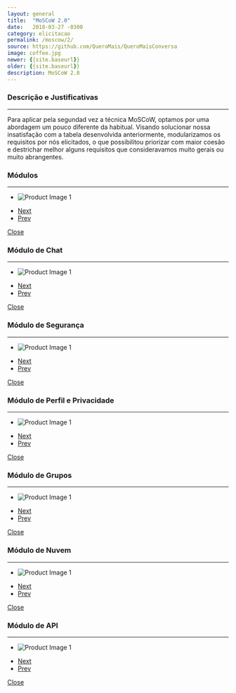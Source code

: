 ```yaml
---
layout: general
title:  "MoSCoW 2.0"
date:   2018-03-27 -0300
category: elicitacao
permalink: /moscow/2/
source: https://github.com/QueroMais/QueroMaisConversa
image: coffee.jpg
newer: {{site.baseurl}}
older: {{site.baseurl}}
description: MoSCoW 2.0
---
```


### Descrição e Justificativas
-----
Para aplicar pela segundad vez a técnica MoSCoW, optamos por uma abordagem um pouco diferente da habitual. Visando solucionar nossa insatisfação com a tabela desenvolvida anteriormente, modularizamos os requisitos por nós elicitados, o que possibilitou priorizar com maior coesão e destrichar melhor alguns requisitos que consideravamos muito gerais ou muito abrangentes. 

### Módulos
-----
<section class="cd-single-item">
    <div class="cd-slider-wrapper">
        <ul class="cd-slider">
            <li class="selected"><img src="{{site.baseurl}}/assets/images/moscow/modulos.png" alt="Product Image 1"></li>
        </ul> <!-- cd-slider -->
        <ul class="cd-slider-navigation">
            <li><a href="#0" class="cd-prev inactive">Next</a></li>
            <li><a href="#0" class="cd-next">Prev</a></li>
        </ul> <!-- cd-slider-navigation -->
        <a href="#0" class="cd-close">Close</a>
    </div> <!-- cd-slider-wrapper -->
</section> <!-- cd-single-item -->

### Módulo de Chat
-----
<section class="cd-single-item">
    <div class="cd-slider-wrapper">
        <ul class="cd-slider">
            <li class="selected"><img src="{{site.baseurl}}/assets/images/moscow/chat.png" alt="Product Image 1"></li>
        </ul> <!-- cd-slider -->
        <ul class="cd-slider-navigation">
            <li><a href="#0" class="cd-prev inactive">Next</a></li>
            <li><a href="#0" class="cd-next">Prev</a></li>
        </ul> <!-- cd-slider-navigation -->
        <a href="#0" class="cd-close">Close</a>
    </div> <!-- cd-slider-wrapper -->
</section> <!-- cd-single-item -->

### Módulo de Segurança
-----
<section class="cd-single-item">
    <div class="cd-slider-wrapper">
        <ul class="cd-slider">
            <li class="selected"><img src="{{site.baseurl}}/assets/images/moscow/seguranca.png" alt="Product Image 1"></li>
        </ul> <!-- cd-slider -->
        <ul class="cd-slider-navigation">
            <li><a href="#0" class="cd-prev inactive">Next</a></li>
            <li><a href="#0" class="cd-next">Prev</a></li>
        </ul> <!-- cd-slider-navigation -->
        <a href="#0" class="cd-close">Close</a>
    </div> <!-- cd-slider-wrapper -->
</section> <!-- cd-single-item -->

### Módulo de Perfil e Privacidade
-----
<section class="cd-single-item">
    <div class="cd-slider-wrapper">
        <ul class="cd-slider">
            <li class="selected"><img src="{{site.baseurl}}/assets/images/moscow/perfil.png" alt="Product Image 1"></li>
        </ul> <!-- cd-slider -->
        <ul class="cd-slider-navigation">
            <li><a href="#0" class="cd-prev inactive">Next</a></li>
            <li><a href="#0" class="cd-next">Prev</a></li>
        </ul> <!-- cd-slider-navigation -->
        <a href="#0" class="cd-close">Close</a>
    </div> <!-- cd-slider-wrapper -->
</section> <!-- cd-single-item -->

### Módulo de Grupos
-----
<section class="cd-single-item">
    <div class="cd-slider-wrapper">
        <ul class="cd-slider">
            <li class="selected"><img src="{{site.baseurl}}/assets/images/moscow/grupos.png" alt="Product Image 1"></li>
        </ul> <!-- cd-slider -->
        <ul class="cd-slider-navigation">
            <li><a href="#0" class="cd-prev inactive">Next</a></li>
            <li><a href="#0" class="cd-next">Prev</a></li>
        </ul> <!-- cd-slider-navigation -->
        <a href="#0" class="cd-close">Close</a>
    </div> <!-- cd-slider-wrapper -->
</section> <!-- cd-single-item -->

### Módulo de Nuvem
-----
<section class="cd-single-item">
    <div class="cd-slider-wrapper">
        <ul class="cd-slider">
            <li class="selected"><img src="{{site.baseurl}}/assets/images/moscow/nuvem.png" alt="Product Image 1"></li>
        </ul> <!-- cd-slider -->
        <ul class="cd-slider-navigation">
            <li><a href="#0" class="cd-prev inactive">Next</a></li>
            <li><a href="#0" class="cd-next">Prev</a></li>
        </ul> <!-- cd-slider-navigation -->
        <a href="#0" class="cd-close">Close</a>
    </div> <!-- cd-slider-wrapper -->
</section> <!-- cd-single-item -->

### Módulo de API
-----

<section class="cd-single-item">
    <div class="cd-slider-wrapper">
        <ul class="cd-slider">
            <li class="selected"><img src="{{site.baseurl}}/assets/images/moscow/api.png" alt="Product Image 1"></li>
        </ul> <!-- cd-slider -->
        <ul class="cd-slider-navigation">
            <li><a href="#0" class="cd-prev inactive">Next</a></li>
            <li><a href="#0" class="cd-next">Prev</a></li>
        </ul> <!-- cd-slider-navigation -->
        <a href="#0" class="cd-close">Close</a>
    </div> <!-- cd-slider-wrapper -->
</section> <!-- cd-single-item -->
